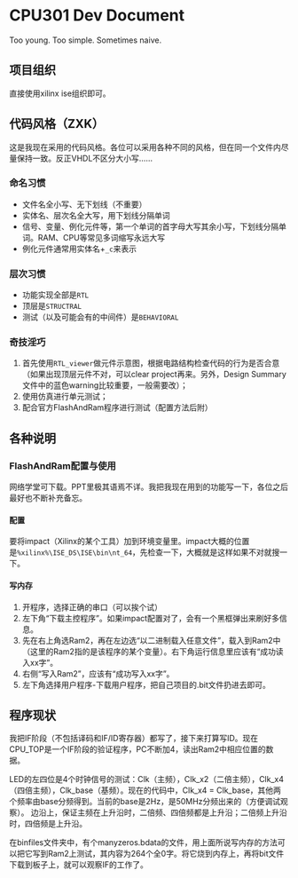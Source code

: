 CPU301 Dev Document
======

Too young. Too simple. Sometimes naive.

## 项目组织

直接使用xilinx ise组织即可。

## 代码风格（ZXK）

这是我现在采用的代码风格。各位可以采用各种不同的风格，但在同一个文件内尽量保持一致。反正VHDL不区分大小写……

### 命名习惯

+ 文件名全小写、无下划线（不重要）
+ 实体名、层次名全大写，用下划线分隔单词
+ 信号、变量、例化元件等，第一个单词的首字母大写其余小写，下划线分隔单词。RAM、CPU等常见多词缩写永远大写
+ 例化元件通常用实体名+`_c`来表示

### 层次习惯

+ 功能实现全部是`RTL`
+ 顶层是`STRUCTRAL`
+ 测试（以及可能会有的中间件）是`BEHAVIORAL`

### 奇技淫巧

1. 首先使用`RTL_viewer`做元件示意图，根据电路结构检查代码的行为是否合意（如果出现顶层元件不对，可以clear project再来。另外，Design Summary文件中的蓝色warning比较重要，一般需要改）；
2. 使用仿真进行单元测试；
3. 配合官方FlashAndRam程序进行测试（配置方法后附）

## 各种说明

### FlashAndRam配置与使用

网络学堂可下载。PPT里极其语焉不详。我把我现在用到的功能写一下，各位之后最好也不断补充备忘。

#### 配置

要将impact（Xilinx的某个工具）加到环境变量里。impact大概的位置是`%xilinx%\ISE_DS\ISE\bin\nt_64`，先检查一下，大概就是这样如果不对就搜一下。

#### 写内存

1. 开程序，选择正确的串口（可以挨个试）
2. 左下角“下载主控程序”。如果impact配置对了，会有一个黑框弹出来刷好多信息。
3. 先在右上角选Ram2，再在左边选“以二进制载入任意文件”，载入到Ram2中（这里的Ram2指的是该程序的某个变量）。右下角运行信息里应该有“成功读入xx字”。
4. 右侧“写入Ram2”，应该有“成功写入xx字”。
5. 左下角选择用户程序-下载用户程序，把自己项目的.bit文件扔进去即可。

## 程序现状

我把IF阶段（不包括译码和IF/ID寄存器）都写了，接下来打算写ID。现在CPU_TOP是一个IF阶段的验证程序，PC不断加4，读出Ram2中相应位置的数据。

LED的左四位是4个时钟信号的测试：Clk（主频），Clk_x2（二倍主频），Clk_x4（四倍主频），Clk_base（基频）。现在的代码中，Clk_x4 = Clk_base，其他两个频率由base分频得到。当前的base是2Hz，是50MHz分频出来的（方便调试观察）。
边沿上，保证主频在上升沿时，二倍频、四倍频都是上升沿；二倍频上升沿时，四倍频是上升沿。

在binfiles文件夹中，有个manyzeros.bdata的文件，用上面所说写内存的方法可以把它写到Ram2上测试，其内容为264个全0字。将它烧到内存上，再将bit文件下载到板子上，就可以观察IF的工作了。
